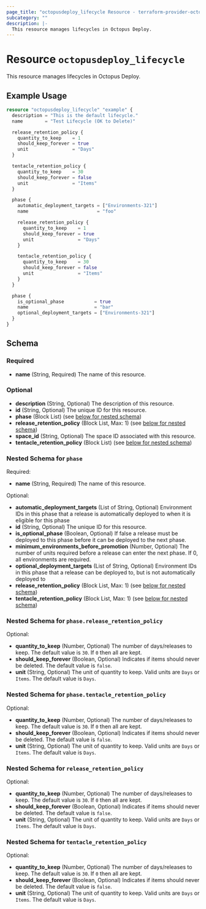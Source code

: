 ```yaml
---
page_title: "octopusdeploy_lifecycle Resource - terraform-provider-octopusdeploy"
subcategory: ""
description: |-
  This resource manages lifecycles in Octopus Deploy.
---
```


# Resource `octopusdeploy_lifecycle`

This resource manages lifecycles in Octopus Deploy.

## Example Usage

```terraform
resource "octopusdeploy_lifecycle" "example" {
  description = "This is the default lifecycle."
  name        = "Test Lifecycle (OK to Delete)"

  release_retention_policy {
    quantity_to_keep    = 1
    should_keep_forever = true
    unit                = "Days"
  }

  tentacle_retention_policy {
    quantity_to_keep    = 30
    should_keep_forever = false
    unit                = "Items"
  }

  phase {
    automatic_deployment_targets = ["Environments-321"]
    name                         = "foo"

    release_retention_policy {
      quantity_to_keep    = 1
      should_keep_forever = true
      unit                = "Days"
    }

    tentacle_retention_policy {
      quantity_to_keep    = 30
      should_keep_forever = false
      unit                = "Items"
    }
  }

  phase {
    is_optional_phase           = true
    name                        = "bar"
    optional_deployment_targets = ["Environments-321"]
  }
}
```

## Schema

### Required

- **name** (String, Required) The name of this resource.

### Optional

- **description** (String, Optional) The description of this resource.
- **id** (String, Optional) The unique ID for this resource.
- **phase** (Block List) (see [below for nested schema](#nestedblock--phase))
- **release_retention_policy** (Block List, Max: 1) (see [below for nested schema](#nestedblock--release_retention_policy))
- **space_id** (String, Optional) The space ID associated with this resource.
- **tentacle_retention_policy** (Block List) (see [below for nested schema](#nestedblock--tentacle_retention_policy))

<a id="nestedblock--phase"></a>
### Nested Schema for `phase`

Required:

- **name** (String, Required) The name of this resource.

Optional:

- **automatic_deployment_targets** (List of String, Optional) Environment IDs in this phase that a release is automatically deployed to when it is eligible for this phase
- **id** (String, Optional) The unique ID for this resource.
- **is_optional_phase** (Boolean, Optional) If false a release must be deployed to this phase before it can be deployed to the next phase.
- **minimum_environments_before_promotion** (Number, Optional) The number of units required before a release can enter the next phase. If 0, all environments are required.
- **optional_deployment_targets** (List of String, Optional) Environment IDs in this phase that a release can be deployed to, but is not automatically deployed to
- **release_retention_policy** (Block List, Max: 1) (see [below for nested schema](#nestedblock--phase--release_retention_policy))
- **tentacle_retention_policy** (Block List, Max: 1) (see [below for nested schema](#nestedblock--phase--tentacle_retention_policy))

<a id="nestedblock--phase--release_retention_policy"></a>
### Nested Schema for `phase.release_retention_policy`

Optional:

- **quantity_to_keep** (Number, Optional) The number of days/releases to keep. The default value is `30`. If `0` then all are kept.
- **should_keep_forever** (Boolean, Optional) Indicates if items should never be deleted. The default value is `false`.
- **unit** (String, Optional) The unit of quantity to keep. Valid units are `Days` or `Items`. The default value is `Days`.


<a id="nestedblock--phase--tentacle_retention_policy"></a>
### Nested Schema for `phase.tentacle_retention_policy`

Optional:

- **quantity_to_keep** (Number, Optional) The number of days/releases to keep. The default value is `30`. If `0` then all are kept.
- **should_keep_forever** (Boolean, Optional) Indicates if items should never be deleted. The default value is `false`.
- **unit** (String, Optional) The unit of quantity to keep. Valid units are `Days` or `Items`. The default value is `Days`.



<a id="nestedblock--release_retention_policy"></a>
### Nested Schema for `release_retention_policy`

Optional:

- **quantity_to_keep** (Number, Optional) The number of days/releases to keep. The default value is `30`. If `0` then all are kept.
- **should_keep_forever** (Boolean, Optional) Indicates if items should never be deleted. The default value is `false`.
- **unit** (String, Optional) The unit of quantity to keep. Valid units are `Days` or `Items`. The default value is `Days`.


<a id="nestedblock--tentacle_retention_policy"></a>
### Nested Schema for `tentacle_retention_policy`

Optional:

- **quantity_to_keep** (Number, Optional) The number of days/releases to keep. The default value is `30`. If `0` then all are kept.
- **should_keep_forever** (Boolean, Optional) Indicates if items should never be deleted. The default value is `false`.
- **unit** (String, Optional) The unit of quantity to keep. Valid units are `Days` or `Items`. The default value is `Days`.


